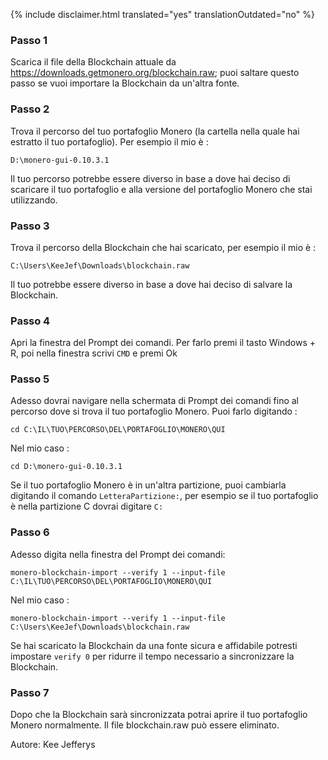 {% include disclaimer.html translated="yes" translationOutdated="no" %}

### Passo 1

Scarica il file della Blockchain attuale da https://downloads.getmonero.org/blockchain.raw; puoi saltare questo passo se vuoi importare la Blockchain da un'altra fonte.

### Passo 2

Trova il percorso del tuo portafoglio Monero (la cartella nella quale hai estratto il tuo portafoglio). Per esempio il mio è :

`D:\monero-gui-0.10.3.1`

Il tuo percorso potrebbe essere diverso in base a dove hai deciso di scaricare il tuo portafoglio e alla versione del portafoglio Monero che stai utilizzando.

### Passo 3

Trova il percorso della Blockchain che hai scaricato, per esempio il mio è :

`C:\Users\KeeJef\Downloads\blockchain.raw`

Il tuo potrebbe essere diverso in base a dove hai deciso di salvare la Blockchain.

### Passo 4

Apri la finestra del Prompt dei comandi. Per farlo premi il tasto Windows + R, poi nella finestra scrivi `CMD` e premi Ok

### Passo 5

Adesso dovrai navigare nella schermata di Prompt dei comandi fino al percorso dove si trova il tuo portafoglio Monero. Puoi farlo digitando :

`cd C:\IL\TUO\PERCORSO\DEL\PORTAFOGLIO\MONERO\QUI` 

Nel mio caso :

`cd D:\monero-gui-0.10.3.1`

Se il tuo portafoglio Monero è in un'altra partizione, puoi cambiarla digitando il comando `LetteraPartizione:`, per esempio se il tuo portafoglio è nella partizione C dovrai digitare `C:`

### Passo 6

Adesso digita nella finestra del Prompt dei comandi:

`monero-blockchain-import --verify 1 --input-file C:\IL\TUO\PERCORSO\DEL\PORTAFOGLIO\MONERO\QUI`

Nel mio caso :

`monero-blockchain-import --verify 1 --input-file C:\Users\KeeJef\Downloads\blockchain.raw`

Se hai scaricato la Blockchain da una fonte sicura e affidabile potresti impostare `verify 0` per ridurre il tempo necessario a sincronizzare la Blockchain.

### Passo 7

Dopo che la Blockchain sarà sincronizzata potrai aprire il tuo portafoglio Monero normalmente. Il file blockchain.raw può essere eliminato.

Autore: Kee Jefferys
